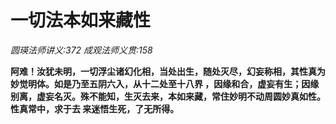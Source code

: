 # 一切法本如来藏性
_圆瑛法师讲义:372 成观法师义贯:158_

**阿难！汝犹未明，一切浮尘诸幻化相，当处出生，随处灭尽，幻妄称相，其性真为妙觉明体。如是乃至五阴六入，从十二处至十八界 ，因缘和合，虚妄有生；因缘别离，虚妄名灭。殊不能知，生灭去来，本如来藏，常住妙明不动周圆妙真如性。性真常中，求于去 来迷悟生死，了无所得。**

